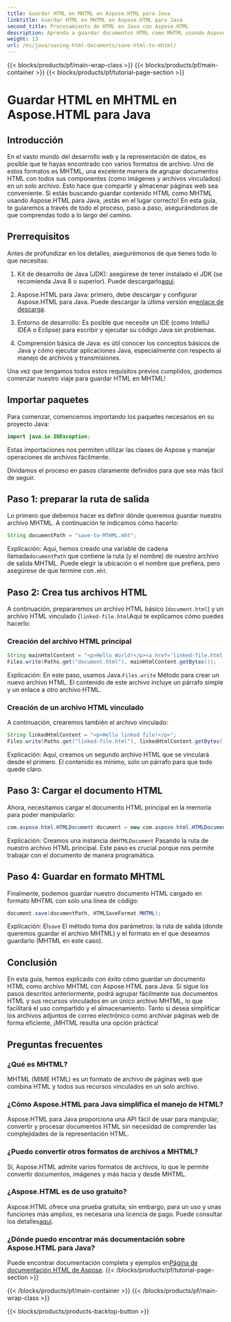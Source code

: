 ```yaml
---
title: Guardar HTML en MHTML en Aspose.HTML para Java
linktitle: Guardar HTML en MHTML en Aspose.HTML para Java
second_title: Procesamiento de HTML en Java con Aspose.HTML
description: Aprenda a guardar documentos HTML como MHTML usando Aspose.HTML para Java con esta guía paso a paso, completa con ejemplos de código y consejos prácticos.
weight: 13
url: /es/java/saving-html-documents/save-html-to-mhtml/
---
```


{{< blocks/products/pf/main-wrap-class >}}
{{< blocks/products/pf/main-container >}}
{{< blocks/products/pf/tutorial-page-section >}}

# Guardar HTML en MHTML en Aspose.HTML para Java

## Introducción
En el vasto mundo del desarrollo web y la representación de datos, es posible que te hayas encontrado con varios formatos de archivo. Uno de estos formatos es MHTML, una excelente manera de agrupar documentos HTML con todos sus componentes (como imágenes y archivos vinculados) en un solo archivo. Esto hace que compartir y almacenar páginas web sea conveniente. Si estás buscando guardar contenido HTML como MHTML usando Aspose.HTML para Java, ¡estás en el lugar correcto! En esta guía, te guiaremos a través de todo el proceso, paso a paso, asegurándonos de que comprendas todo a lo largo del camino.

## Prerrequisitos

Antes de profundizar en los detalles, asegurémonos de que tienes todo lo que necesitas:

1. Kit de desarrollo de Java (JDK): asegúrese de tener instalado el JDK (se recomienda Java 8 o superior). Puede descargarlo[aquí](https://www.oracle.com/java/technologies/javase/javase-jdk8-downloads.html).
  
2.  Aspose.HTML para Java: primero, debe descargar y configurar Aspose.HTML para Java. Puede descargar la última versión en[enlace de descarga](https://releases.aspose.com/html/java/).

3. Entorno de desarrollo: Es posible que necesite un IDE (como IntelliJ IDEA o Eclipse) para escribir y ejecutar su código Java sin problemas.

4. Comprensión básica de Java: es útil conocer los conceptos básicos de Java y cómo ejecutar aplicaciones Java, especialmente con respecto al manejo de archivos y transmisiones.

Una vez que tengamos todos estos requisitos previos cumplidos, ¡podemos comenzar nuestro viaje para guardar HTML en MHTML!

## Importar paquetes

Para comenzar, comencemos importando los paquetes necesarios en su proyecto Java:

```java
import java.io.IOException;
```

Estas importaciones nos permiten utilizar las clases de Aspose y manejar operaciones de archivos fácilmente. 

Dividamos el proceso en pasos claramente definidos para que sea más fácil de seguir.

## Paso 1: preparar la ruta de salida

Lo primero que debemos hacer es definir dónde queremos guardar nuestro archivo MHTML. A continuación te indicamos cómo hacerlo:

```java
String documentPath = "save-to-MTHML.mht";
```

 Explicación: Aquí, hemos creado una variable de cadena llamada`documentPath` que contiene la ruta (y el nombre) de nuestro archivo de salida MHTML. Puede elegir la ubicación o el nombre que prefiera, pero asegúrese de que termine con`.mht`.

## Paso 2: Crea tus archivos HTML

A continuación, prepararemos un archivo HTML básico (`document.html`) y un archivo HTML vinculado (`linked-file.html`Aquí te explicamos cómo puedes hacerlo:

### Creación del archivo HTML principal

```java
String mainHtmlContent = "<p>Hello World!</p><a href='linked-file.html'>linked file</a>";
Files.write(Paths.get("document.html"), mainHtmlContent.getBytes());
```

 Explicación: En este paso, usamos Java.`Files.write` Método para crear un nuevo archivo HTML. El contenido de este archivo incluye un párrafo simple y un enlace a otro archivo HTML.

### Creación de un archivo HTML vinculado 

A continuación, crearemos también el archivo vinculado:

```java
String linkedHtmlContent = "<p>Hello linked file!</p>";
Files.write(Paths.get("linked-file.html"), linkedHtmlContent.getBytes());
```

Explicación: Aquí, creamos un segundo archivo HTML que se vinculará desde el primero. El contenido es mínimo, solo un párrafo para que todo quede claro.

## Paso 3: Cargar el documento HTML

Ahora, necesitamos cargar el documento HTML principal en la memoria para poder manipularlo:

```java
com.aspose.html.HTMLDocument document = new com.aspose.html.HTMLDocument("document.html");
```

 Explicación: Creamos una instancia de`HTMLDocument` Pasando la ruta de nuestro archivo HTML principal. Este paso es crucial porque nos permite trabajar con el documento de manera programática.

## Paso 4: Guardar en formato MHTML

Finalmente, podemos guardar nuestro documento HTML cargado en formato MHTML con solo una línea de código:

```java
document.save(documentPath, HTMLSaveFormat.MHTML);
```

 Explicación: El`save` El método toma dos parámetros: la ruta de salida (donde queremos guardar el archivo MHTML) y el formato en el que deseamos guardarlo (MHTML en este caso). 

## Conclusión
En esta guía, hemos explicado con éxito cómo guardar un documento HTML como archivo MHTML con Aspose.HTML para Java. Si sigue los pasos descritos anteriormente, podrá agrupar fácilmente sus documentos HTML y sus recursos vinculados en un único archivo MHTML, lo que facilitará el uso compartido y el almacenamiento. Tanto si desea simplificar los archivos adjuntos de correo electrónico como archivar páginas web de forma eficiente, ¡MHTML resulta una opción práctica!

## Preguntas frecuentes

### ¿Qué es MHTML?
MHTML (MIME HTML) es un formato de archivo de páginas web que combina HTML y todos sus recursos vinculados en un solo archivo.

### ¿Cómo Aspose.HTML para Java simplifica el manejo de HTML?
Aspose.HTML para Java proporciona una API fácil de usar para manipular, convertir y procesar documentos HTML sin necesidad de comprender las complejidades de la representación HTML.

### ¿Puedo convertir otros formatos de archivos a MHTML?
Sí, Aspose.HTML admite varios formatos de archivos, lo que le permite convertir documentos, imágenes y más hacia y desde MHTML.

### ¿Aspose.HTML es de uso gratuito?
 Aspose.HTML ofrece una prueba gratuita; sin embargo, para un uso y unas funciones más amplios, es necesaria una licencia de pago. Puede consultar los detalles[aquí](https://purchase.aspose.com/buy).

### ¿Dónde puedo encontrar más documentación sobre Aspose.HTML para Java?
 Puede encontrar documentación completa y ejemplos en[Página de documentación HTML de Aspose](https://reference.aspose.com/html/java/).
{{< /blocks/products/pf/tutorial-page-section >}}

{{< /blocks/products/pf/main-container >}}
{{< /blocks/products/pf/main-wrap-class >}}

{{< blocks/products/products-backtop-button >}}

